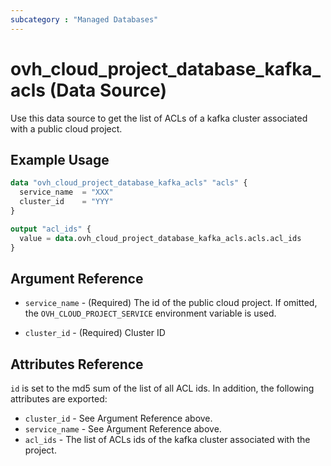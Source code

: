 ```yaml
---
subcategory : "Managed Databases"
---
```


# ovh_cloud_project_database_kafka_acls (Data Source)

Use this data source to get the list of ACLs of a kafka cluster associated with a public cloud project.

## Example Usage

```terraform
data "ovh_cloud_project_database_kafka_acls" "acls" {
  service_name  = "XXX"
  cluster_id    = "YYY"
}

output "acl_ids" {
  value = data.ovh_cloud_project_database_kafka_acls.acls.acl_ids
}
```

## Argument Reference

* `service_name` - (Required) The id of the public cloud project. If omitted, the `OVH_CLOUD_PROJECT_SERVICE` environment variable is used.

* `cluster_id` - (Required) Cluster ID

## Attributes Reference

`id` is set to the md5 sum of the list of all ACL ids. In addition, the following attributes are exported:

* `cluster_id` - See Argument Reference above.
* `service_name` - See Argument Reference above.
* `acl_ids` - The list of ACLs ids of the kafka cluster associated with the project.

